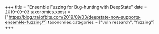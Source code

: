 +++
title = "Ensemble Fuzzing for Bug-hunting with DeepState"
date = 2019-09-03
taxonomies.xpost = ["https://blog.trailofbits.com/2019/09/03/deepstate-now-supports-ensemble-fuzzing/"]
taxonomies.categories = ["vuln research", "fuzzing"]
+++
